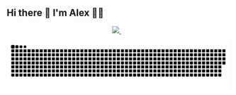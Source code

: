 ## Hi there 👋 I'm Alex 👨‍💻

<p align='center'>
  <a href="https://www.linkedin.com/in/alexgautier/">
    <img src="https://img.shields.io/badge/LinkedIn-0077B5?style=for-the-badge&logo=linkedin&logoColor=white" />        
  </a>&nbsp;&nbsp;
</p>

<picture>
<img src="https://raw.githubusercontent.com/hxu296/hxu296/output/github-contribution-grid-snake.svg" />
</picture>
</p>


<!--
**AlexGtier/AlexGtier** is a ✨ _special_ ✨ repository because its `README.md` (this file) appears on your GitHub profile.

Here are some ideas to get you started:

- 🔭 I’m currently working on ...
- 🌱 I’m currently learning ...
- 👯 I’m looking to collaborate on ...
- 🤔 I’m looking for help with ...
- 💬 Ask me about ...
- 📫 How to reach me: ...
- 😄 Pronouns: ...
- ⚡ Fun fact: ...
-->
